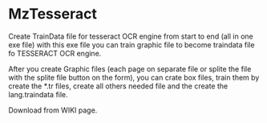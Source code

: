 # MzTesseract
Create TrainData file for tesseract OCR engine from start to end (all in one exe file)
with this exe file you can train graphic file to become traindata file fo TESSERACT OCR engine.

After you create Graphic files (each page on separate file or splite the file with the splite file button on the form), 
you can crate box files, train them by create the *.tr files, create all others needed file
and the create the lang.traindata file.

Download from WIKI page.
